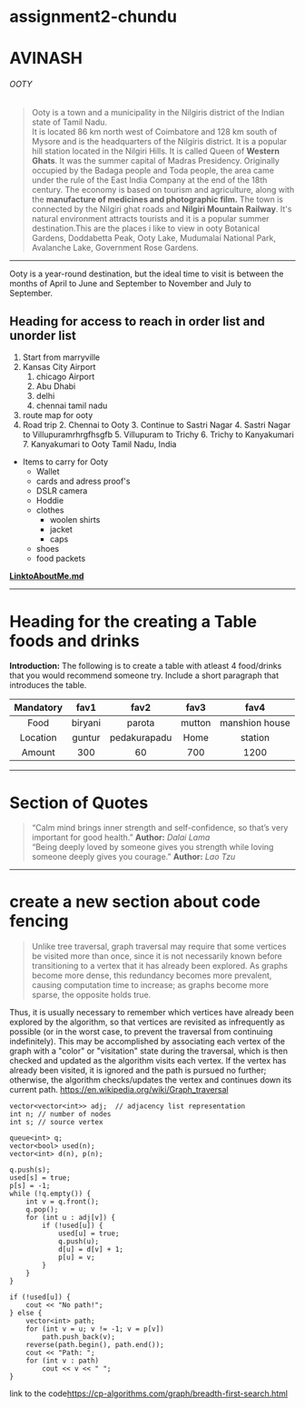 # assignment2-chundu
# AVINASH
###### OOTY

 > Ooty is a town and a municipality in the Nilgiris district of the Indian state of Tamil Nadu. <br> It is located 86 km north west of Coimbatore and 128 km south of Mysore and is the headquarters of the Nilgiris district. It is a popular hill station located in the Nilgiri Hills. It is called Queen of **Western Ghats**. It was the summer capital of Madras Presidency. Originally occupied by the Badaga people and Toda people, the area came under the rule of the East India Company at the end of the 18th century. The economy is based on tourism and agriculture, along with the **manufacture of medicines and photographic film.** The town is connected by the Nilgiri ghat roads and **Nilgiri Mountain Railway**. It's natural environment attracts tourists and it is a popular summer destination.This are the places i like to view in ooty Botanical Gardens, Doddabetta Peak, Ooty Lake, Mudumalai National Park, Avalanche Lake, Government Rose Gardens.

 -----

 Ooty is a year-round destination, but the ideal time to visit is between the months of April to June and September to November and July to September.

 ## Heading for access to reach in order list and unorder list
 1. Start from marryville
 2. Kansas City Airport
    1. chicago Airport
    2. Abu Dhabi
    3. delhi
    4. chennai tamil nadu
3. route map for ooty
 1. Road trip
    2. Chennai to Ooty
    3. Continue to Sastri Nagar
    4. Sastri Nagar to Villupuramrhrgfhsgfb
    5. Villupuram to Trichy
    6. Trichy to Kanyakumari
    7. Kanyakumari to Ooty Tamil Nadu, India
 * Items to carry for  Ooty
    * Wallet
    * cards and adress proof's
    * DSLR camera
    * Hoddie
    * clothes
        * woolen shirts
        * jacket
        * caps
    * shoes
    * food packets

**[LinktoAboutMe.md](AboutMe.md)**

------
# Heading for the  creating a Table foods and drinks

**Introduction:**
 The following is to create a table with atleast 4 food/drinks that you would recommend someone try. Include a short paragraph that introduces the table.

|Mandatory   |fav1            |fav2             |fav3             |fav4            |
|:--------:  |:---------:     |:---------:      |:----------:     |:----------:    |
|Food        |biryani         |parota           |mutton           |manshion house  |
|Location    |guntur          |pedakurapadu     |Home             |station         |
|Amount      |300             |60               |700              |1200            |

-----

# Section of Quotes
>“Calm mind brings inner strength and self-confidence, so that’s very important for good health.” 
>**Author:** *Dalai Lama*<br>
>“Being deeply loved by someone gives you strength while loving someone deeply gives you courage.” 
>**Author:** *Lao Tzu*

-----

# create a new section about code fencing
>Unlike tree traversal, graph traversal may require that some vertices be visited more than once, since it is not necessarily known before transitioning to a vertex that it has already been explored. As graphs become more dense, this redundancy becomes more prevalent, causing computation time to increase; as graphs become more sparse, the opposite holds true.

Thus, it is usually necessary to remember which vertices have already been explored by the algorithm, so that vertices are revisited as infrequently as possible (or in the worst case, to prevent the traversal from continuing indefinitely). This may be accomplished by associating each vertex of the graph with a "color" or "visitation" state during the traversal, which is then checked and updated as the algorithm visits each vertex. If the vertex has already been visited, it is ignored and the path is pursued no further; otherwise, the algorithm checks/updates the vertex and continues down its current path. <https://en.wikipedia.org/wiki/Graph_traversal>
```
vector<vector<int>> adj;  // adjacency list representation
int n; // number of nodes
int s; // source vertex

queue<int> q;
vector<bool> used(n);
vector<int> d(n), p(n);

q.push(s);
used[s] = true;
p[s] = -1;
while (!q.empty()) {
    int v = q.front();
    q.pop();
    for (int u : adj[v]) {
        if (!used[u]) {
            used[u] = true;
            q.push(u);
            d[u] = d[v] + 1;
            p[u] = v;
        }
    }
}

if (!used[u]) {
    cout << "No path!";
} else {
    vector<int> path;
    for (int v = u; v != -1; v = p[v])
        path.push_back(v);
    reverse(path.begin(), path.end());
    cout << "Path: ";
    for (int v : path)
        cout << v << " ";
}
```
link to the code<https://cp-algorithms.com/graph/breadth-first-search.html>